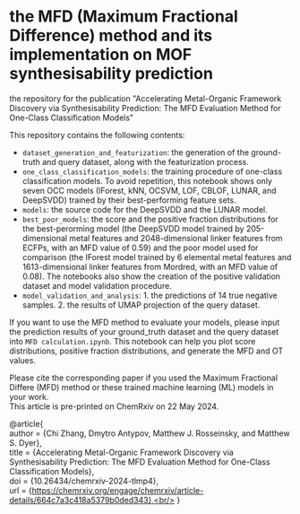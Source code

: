 # the MFD (Maximum Fractional Difference) method and its implementation on MOF synthesisability prediction
the repository for the publication "Accelerating Metal-Organic Framework Discovery via Synthesisability Prediction: The MFD Evaluation Method for One-Class Classification Models"

This repository contains the following contents:<br/>

- `dataset_generation_and_featurization`: the generation of the ground-truth and query dataset, along with the featurization process.
- `one_class_classification_models`: the training procedure of one-class classification models. To avoid repetition, this notebook shows only seven OCC models (IForest, kNN, OCSVM, LOF, CBLOF, LUNAR, and DeepSVDD) trained by their best-performing feature sets.
- `models`: the source code for the DeepSVDD and the LUNAR model.
- `best_poor_models`: the score and the positive fraction distributions for the best-perorming model (the DeepSVDD model trained by 205-dimensional metal features and 2048-dimensional linker features from ECFPs, with an MFD value of 0.59) and the poor model used for comparison (the IForest model trained by 6 elemental metal features and 1613-dimensional linker features from Mordred, with an MFD value of 0.08). The notebooks also show the creation of the positive validation dataset and model validation procedure.
- `model_validation_and_analysis`:  1. the predictions of 14 true negative samples. 2. the results of UMAP projection of the query dataset.

If you want to use the MFD method to evaluate your models, please input the prediction results of your ground_truth dataset and the query dataset into `MFD calculation.ipynb`. This notebook can help you plot score distributions, positive fraction distributions, and generate the MFD and OT values.<br/>

Please cite the corresponding paper if you used the Maximum Fractional Differe (MFD) method or these trained machine learning (ML) models in your work.<br/>
This article is pre-printed on ChemRxiv on 22 May 2024.<br/>


@article{<br/>
   author = {Chi Zhang, Dmytro Antypov, Matthew J. Rosseinsky, and Matthew S. Dyer},<br/>
   title = {Accelerating Metal-Organic Framework Discovery via Synthesisability Prediction: The MFD Evaluation Method for One-Class Classification Models},<br/>
   doi = {10.26434/chemrxiv-2024-tlmp4},<br/>
   url = {https://chemrxiv.org/engage/chemrxiv/article-details/664c7a3c418a5379b0ded343},<br/>
}

